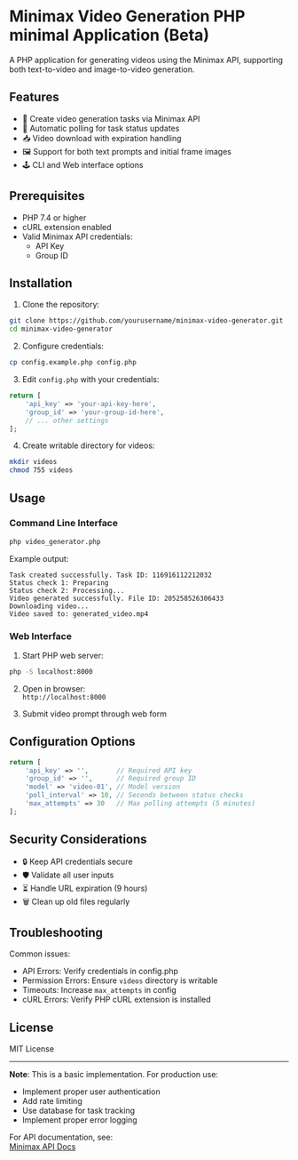 # Minimax Video Generation PHP minimal Application (Beta) 

A PHP application for generating videos using the Minimax API, supporting both text-to-video and image-to-video generation.

## Features
- 🎥 Create video generation tasks via Minimax API
- 🔄 Automatic polling for task status updates
- 📥 Video download with expiration handling
- 🖼️ Support for both text prompts and initial frame images
- 🕹️ CLI and Web interface options

## Prerequisites
- PHP 7.4 or higher
- cURL extension enabled
- Valid Minimax API credentials:
  - API Key
  - Group ID

## Installation
1. Clone the repository:
```bash
git clone https://github.com/yourusername/minimax-video-generator.git
cd minimax-video-generator
```

2. Configure credentials:
```bash
cp config.example.php config.php
```

3. Edit `config.php` with your credentials:
```php
return [
    'api_key' => 'your-api-key-here',
    'group_id' => 'your-group-id-here',
    // ... other settings
];
```

4. Create writable directory for videos:
```bash
mkdir videos
chmod 755 videos
```

## Usage

### Command Line Interface
```bash
php video_generator.php
```

Example output:
```
Task created successfully. Task ID: 116916112212032
Status check 1: Preparing
Status check 2: Processing...
Video generated successfully. File ID: 205258526306433
Downloading video...
Video saved to: generated_video.mp4
```

### Web Interface
1. Start PHP web server:
```bash
php -S localhost:8000
```

2. Open in browser:  
`http://localhost:8000`

3. Submit video prompt through web form

## Configuration Options
```php
return [
    'api_key' => '',       // Required API key
    'group_id' => '',      // Required group ID
    'model' => 'video-01', // Model version
    'poll_interval' => 10, // Seconds between status checks
    'max_attempts' => 30   // Max polling attempts (5 minutes)
];
```

## Security Considerations
- 🔒 Keep API credentials secure
- 🛡️ Validate all user inputs
- ⏳ Handle URL expiration (9 hours)
- 🗑️ Clean up old files regularly

## Troubleshooting
Common issues:
- API Errors: Verify credentials in config.php
- Permission Errors: Ensure `videos` directory is writable
- Timeouts: Increase `max_attempts` in config
- cURL Errors: Verify PHP cURL extension is installed

## License
MIT License

---

**Note**: This is a basic implementation. For production use:
- Implement proper user authentication
- Add rate limiting
- Use database for task tracking
- Implement proper error logging

For API documentation, see:  
[Minimax API Docs](https://api.minimaxi.chat/document/guides/video-generation)


